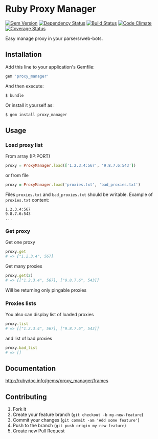 # Ruby Proxy Manager

[![Gem Version](https://badge.fury.io/rb/proxy_manager.svg)](http://badge.fury.io/rb/proxy_manager)
[![Dependency Status](https://gemnasium.com/bloodyhistory/proxy_manager.svg)](https://gemnasium.com/bloodyhistory/proxy_manager)
[![Build Status](https://travis-ci.org/bloodyhistory/proxy_manager.svg?branch=master)](https://travis-ci.org/bloodyhistory/proxy_manager)
[![Code Climate](https://codeclimate.com/github/bloodyhistory/proxy_manager.png)](https://codeclimate.com/github/bloodyhistory/proxy_manager)
[![Coverage Status](https://coveralls.io/repos/bloodyhistory/proxy_manager/badge.png)](https://coveralls.io/r/bloodyhistory/proxy_manager)

Easy manage proxy in your parsers/web-bots.


## Installation

Add this line to your application's Gemfile:

```ruby
gem 'proxy_manager'
```

And then execute:

```bash
$ bundle
```

Or install it yourself as:

```bash
$ gem install proxy_manager
```

## Usage

### Load proxy list

From array (IP:PORT)

```ruby
proxy = ProxyManager.load(['1.2.3.4:567', '9.8.7.6:543'])
```

or from file

```ruby
proxy = ProxyManager.load('proxies.txt', 'bad_proxies.txt')
```

Files `proxies.txt` and `bad_proxies.txt` should be writable.
Example of `proxies.txt` content:

```
1.2.3.4:567
9.8.7.6:543
...
```

### Get proxy

Get one proxy

```ruby
proxy.get
# => ["1.2.3.4", 567]
```

Get many proxies

```ruby
proxy.get(2)
# => [["1.2.3.4", 567], ["9.8.7.6", 543]]
```

Will be returning only pingable proxies

### Proxies lists

You also can display list of loaded proxies

```ruby
proxy.list
# => [["1.2.3.4", 567], ["9.8.7.6", 543]]
```

and list of bad proxies

```ruby
proxy.bad_list
# => []
```

## Documentation

http://rubydoc.info/gems/proxy_manager/frames

## Contributing

1. Fork it
2. Create your feature branch (`git checkout -b my-new-feature`)
3. Commit your changes (`git commit -am 'Add some feature'`)
4. Push to the branch (`git push origin my-new-feature`)
5. Create new Pull Request
